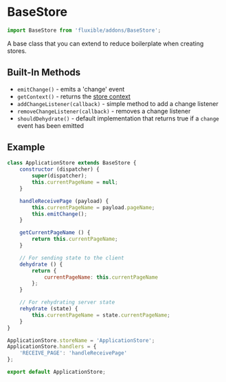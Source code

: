 # BaseStore

```js
import BaseStore from 'fluxible/addons/BaseStore';
```

A base class that you can extend to reduce boilerplate when creating stores.

## Built-In Methods

* `emitChange()` - emits a 'change' event
* `getContext()` - returns the [store context](../FluxibleContext.md#store-context)
* `addChangeListener(callback)` - simple method to add a change listener
* `removeChangeListener(callback)` - removes a change listener
* `shouldDehydrate()` - default implementation that returns true if a `change` event has been emitted

## Example

```js
class ApplicationStore extends BaseStore {
    constructor (dispatcher) {
        super(dispatcher);
        this.currentPageName = null;
    }

    handleReceivePage (payload) {
        this.currentPageName = payload.pageName;
        this.emitChange();
    }

    getCurrentPageName () {
        return this.currentPageName;
    }

    // For sending state to the client
    dehydrate () {
        return {
            currentPageName: this.currentPageName
        };
    }

    // For rehydrating server state
    rehydrate (state) {
        this.currentPageName = state.currentPageName;
    }
}

ApplicationStore.storeName = 'ApplicationStore';
ApplicationStore.handlers = {
    'RECEIVE_PAGE': 'handleReceivePage'
};

export default ApplicationStore;
```
